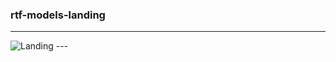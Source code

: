 ### rtf-models-landing

---
<img src="https://i.ibb.co/RpjmCx7/Landing.gif" alt="Landing" border="0" />
---
